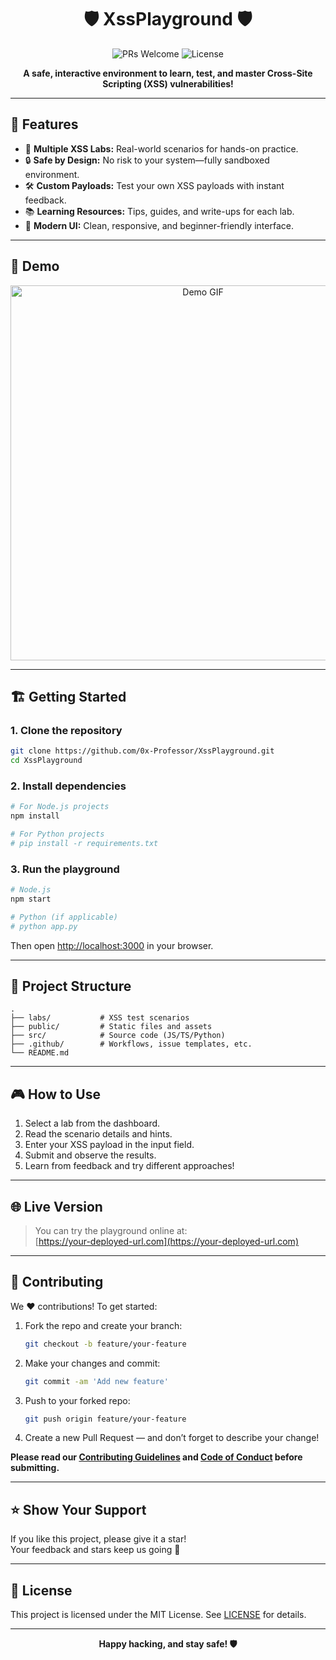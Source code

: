 <h1 align="center">🛡️ XssPlayground 🛡️</h1>

<p align="center">
  <img src="https://img.shields.io/badge/PRs-welcome-brightgreen.svg?style=for-the-badge" alt="PRs Welcome">
  <img src="https://img.shields.io/github/license/0x-Professor/XssPlayground?style=for-the-badge" alt="License">
</p>

<p align="center">
  <b>A safe, interactive environment to learn, test, and master Cross-Site Scripting (XSS) vulnerabilities!</b>
</p>

---

## 🚀 Features

- 🧪 **Multiple XSS Labs:** Real-world scenarios for hands-on practice.
- 🔒 **Safe by Design:** No risk to your system—fully sandboxed environment.
- 🛠️ **Custom Payloads:** Test your own XSS payloads with instant feedback.
- 📚 **Learning Resources:** Tips, guides, and write-ups for each lab.
- 🎨 **Modern UI:** Clean, responsive, and beginner-friendly interface.

---

## 📸 Demo

<p align="center">
  <img src="https://raw.githubusercontent.com/0x-Professor/XssPlayground/main/.github/demo.gif" alt="Demo GIF" width="600">
</p>

---

## 🏗️ Getting Started

### 1. Clone the repository

```bash
git clone https://github.com/0x-Professor/XssPlayground.git
cd XssPlayground
```

### 2. Install dependencies

```bash
# For Node.js projects
npm install

# For Python projects
# pip install -r requirements.txt
```

### 3. Run the playground

```bash
# Node.js
npm start

# Python (if applicable)
# python app.py
```

Then open [http://localhost:3000](http://localhost:3000) in your browser.

---

## 📂 Project Structure

```plaintext
.
├── labs/           # XSS test scenarios
├── public/         # Static files and assets
├── src/            # Source code (JS/TS/Python)
├── .github/        # Workflows, issue templates, etc.
└── README.md       
```

---

## 🎮 How to Use

1. Select a lab from the dashboard.
2. Read the scenario details and hints.
3. Enter your XSS payload in the input field.
4. Submit and observe the results.
5. Learn from feedback and try different approaches!

---

## 🌐 Live Version

> You can try the playground online at:  
> [https://your-deployed-url.com](https://your-deployed-url.com)

---

## 🤝 Contributing

We ♥️ contributions! To get started:

1. Fork the repo and create your branch:  
   ```bash
   git checkout -b feature/your-feature
   ```
2. Make your changes and commit:  
   ```bash
   git commit -am 'Add new feature'
   ```
3. Push to your forked repo:  
   ```bash
   git push origin feature/your-feature
   ```
4. Create a new Pull Request — and don’t forget to describe your change!

**Please read our [Contributing Guidelines](CONTRIBUTING.md) and [Code of Conduct](CODE_OF_CONDUCT.md) before submitting.**

---

## ⭐️ Show Your Support

If you like this project, please give it a star!  
Your feedback and stars keep us going 🚀

---

## 📢 License

This project is licensed under the MIT License. See [LICENSE](LICENSE) for details.

---

<p align="center">
  <b>Happy hacking, and stay safe! 🛡️</b>
</p>
